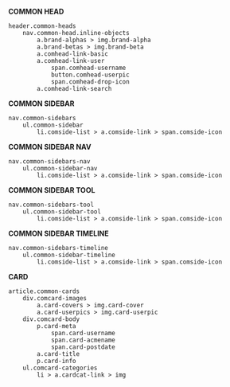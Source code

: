 **COMMON HEAD**

    header.common-heads
        nav.common-head.inline-objects
            a.brand-alphas > img.brand-alpha
            a.brand-betas > img.brand-beta
            a.comhead-link-basic
            a.comhead-link-user
                span.comhead-username
                button.comhead-userpic
                span.comhead-drop-icon
            a.comhead-link-search


**COMMON SIDEBAR**

    nav.common-sidebars
        ul.common-sidebar
            li.comside-list > a.comside-link > span.comside-icon


**COMMON SIDEBAR NAV**

    nav.common-sidebars-nav
        ul.common-sidebar-nav
            li.comside-list > a.comside-link > span.comside-icon


**COMMON SIDEBAR TOOL**

    nav.common-sidebars-tool
        ul.common-sidebar-tool
            li.comside-list > a.comside-link > span.comside-icon


**COMMON SIDEBAR TIMELINE**

    nav.common-sidebars-timeline
        ul.common-sidebar-timeline
            li.comside-list > a.comside-link > span.comside-icon


**CARD**

    article.common-cards
        div.comcard-images
            a.card-covers > img.card-cover
            a.card-userpics > img.card-userpic
        div.comcard-body
            p.card-meta
                span.card-username
                span.card-acmename
                span.card-postdate
            a.card-title
            p.card-info
        ul.comcard-categories
            li > a.cardcat-link > img

